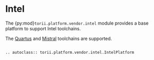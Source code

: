 # Intel

The {py:mod}`torii.platform.vendor.intel` module provides a base platform to support Intel toolchains.

The [Quartus] and [Mistral] toolchains are supported.

```{eval-rst}

.. autoclass:: torii.platform.vendor.intel.IntelPlatform

```


[Quartus]: https://www.intel.com/content/www/us/en/products/details/fpga/development-tools/quartus-prime.html
[Mistral]: https://github.com/Ravenslofty/mistral
